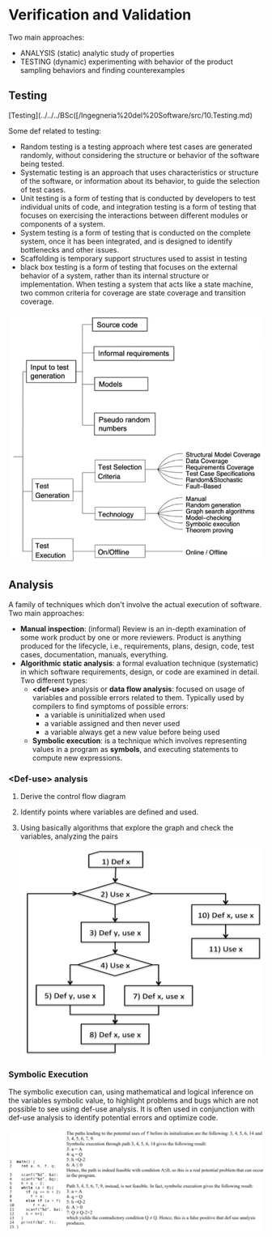 # Verification and Validation 

Two main approaches: 

- ANALYSIS (static) analytic study of properties 
- TESTING (dynamic) experimenting with behavior of the product sampling behaviors and finding counterexamples


## Testing

[Testing](../../../BSc([/Ingegneria%20del%20Software/src/10.Testing.md) 

Some def related to testing: 

- Random testing is a testing approach where test cases are generated randomly, without considering the structure or behavior of the software being tested. 
- Systematic testing is an approach that uses characteristics or structure of the software, or information about its behavior, to guide the selection of test cases. 
- Unit testing is a form of testing that is conducted by developers to test individual units of code, and integration testing is a form of testing that focuses on exercising the interactions between different modules or components of a system. 
- System testing is a form of testing that is conducted on the complete system, once it has been integrated, and is designed to identify bottlenecks and other issues. 
- Scaffolding is temporary support structures used to assist in testing
- black box testing is a form of testing that focuses on the external behavior of a system, rather than its internal structure or implementation. When testing a system that acts like a state machine, two common criteria for coverage are state coverage and transition coverage.



![](images/26533954f83a6e414abfa3bc10354f21.png)


## Analysis 

A family of techniques which don't involve the actual execution of software. Two main approaches:

- **Manual inspection**: (informal) Review is an in-depth examination of some work product by one or more reviewers. Product is anything produced for the lifecycle, i.e., requirements, plans, design, code, test cases, documentation, manuals, everything.   
- **Algorithmic static analysis**: a formal evaluation technique (systematic) in which software requirements, design, or code are examined in detail. Two different types: 
	- **\<def-use\>** analysis or **data flow analysis**: focused on usage of variables and possible errors related to them. Typically used by compilers to find symptoms of possible errors: 
		 - a variable is uninitialized when used
		 - a variable assigned and then never used
		 - a variable always get a new value before being used
	- **Symbolic execution**: is a technique which involves representing values in a program as **symbols**, and executing statements to compute new expressions. 

### \<Def-use> analysis

1) Derive the control flow diagram 
2) Identify points where variables are defined and used. 
3) Using basically algorithms that explore the graph and check the variables, analyzing the pairs 


	![](images/2ca70e3e95d57794ae58447bfba8c06b.png)



### Symbolic Execution 

The symbolic execution can, using mathematical and logical inference on the variables symbolic value, to highlight problems and bugs which are not possible to see using def-use analysis. It is often used in conjunction with def-use analysis to identify potential errors and optimize code. 

![](images/Pasted%20image%2020230112221602.png)